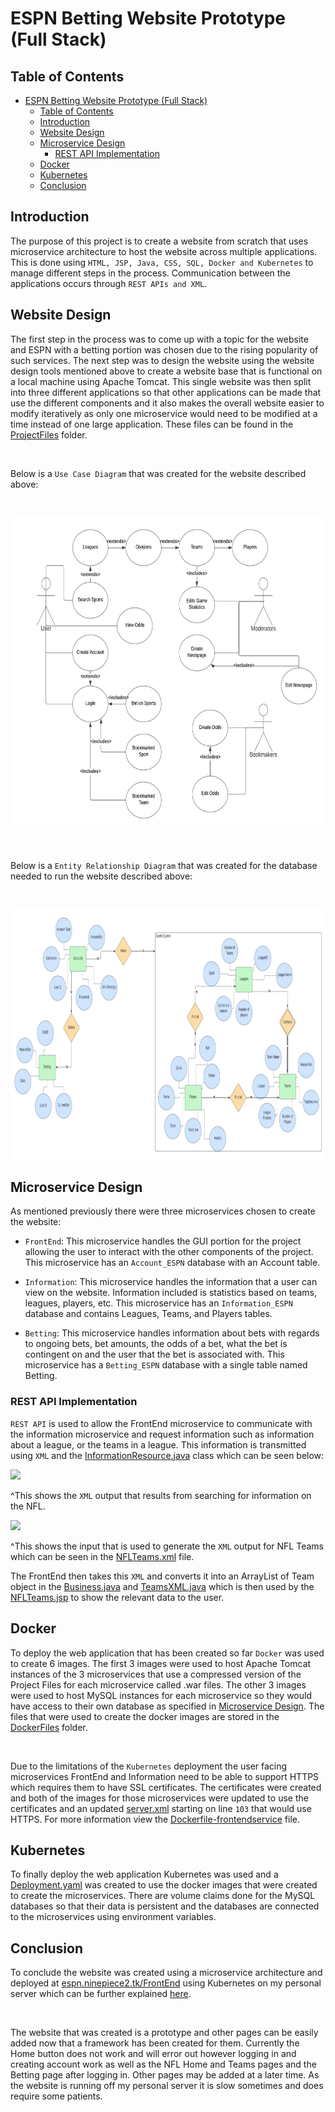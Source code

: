 # ESPN Betting Website Prototype (Full Stack)

## Table of Contents
- [ESPN Betting Website Prototype (Full Stack)](#espn-betting-website-prototype-full-stack)
  - [Table of Contents](#table-of-contents)
  - [Introduction](#introduction)
  - [Website Design](#website-design)
  - [Microservice Design](#microservice-design)
    - [REST API Implementation](#rest-api-implementation)
  - [Docker](#docker)
  - [Kubernetes](#kubernetes)
  - [Conclusion](#conclusion)

## Introduction
The purpose of this project is to create a website from scratch that uses microservice architecture to host the website across multiple applications. This is done using ```HTML, JSP, Java, CSS, SQL, Docker and Kubernetes``` to manage different steps in the process. Communication between the applications occurs through ```REST APIs and XML```.

## Website Design
The first step in the process was to come up with a topic for the website and ESPN with a betting portion was chosen due to the rising popularity of such services. The next step was to design the website using the website design tools mentioned above to create a website base that is functional on a local machine using Apache Tomcat. This single website was then split into three different applications so that other applications can be made that use the different components and it also makes the overall website easier to modify iteratively as only one microservice would need to be modified at a time instead of one large application. These files can be found in the [ProjectFiles](ProjectFiles) folder.

</br>

Below is a ```Use Case Diagram``` that was created for the website described above:

</br>

[<img src=resources/ESPN_with_Bets_Use_Case_Diagram.jpg height=500>](resources/ESPN_with_Bets_Use_Case_Diagram.jpg)

</br>

Below is a ```Entity Relationship Diagram``` that was created for the database needed to run the website described above:

</br>

[<img src=resources/ER_Diagram.jpg height=400>](resources/ER_Diagram.jpg)

## Microservice Design

As mentioned previously there were three microservices chosen to create the website:

- ```FrontEnd```: This microservice handles the GUI portion for the project allowing the user to interact with the other components of the project. This microservice has an ```Account_ESPN``` database with an Account table.

- ```Information```: This microservice handles the information that a user can view on the website. Information included is statistics based on teams, leagues, players, etc. This microservice has an ```Information_ESPN``` database and contains Leagues, Teams, and Players tables.

- ```Betting```: This microservice handles information about bets with regards to ongoing bets, bet amounts, the odds of a bet, what the bet is contingent on and the user that the bet is associated with. This microservice has a ```Betting_ESPN``` database with a single table named Betting.

### REST API Implementation

```REST API``` is used to allow the FrontEnd microservice to communicate with the information microservice and request information such as information about a league, or the teams in a league. This information is transmitted using ```XML``` and the [InformationResource.java](ProjectFiles\Information\src\main\java\endpoint\InformationResource.java) class which can be seen below:

[<img src=resources/XML_NFL.png height=200>](resources/XML_NFL.png)
<br/>

^This shows the ```XML``` output that results from searching for information on the NFL.

[<img src=resources/XML_NFLTeams.png height=25>](resources/XML_NFLTeams.png)
<br/>

^This shows the input that is used to generate the ```XML``` output for NFL Teams which can be seen in the [NFLTeams.xml](resources\NFLTeams.xml) file.

The FrontEnd then takes this ```XML``` and converts it into an ArrayList of Team object in the [Business.java](ProjectFiles\FrontEnd\src\main\java\Business\Business.java) and [TeamsXML.java](ProjectFiles\FrontEnd\src\main\java\Helper\TeamsXML.java) which is then used by the [NFLTeams.jsp](ProjectFiles\FrontEnd\src\main\webapp\NFLTeams.jsp) to show the relevant data to the user.

## Docker

To deploy the web application that has been created so far ```Docker``` was used to create 6 images. The first 3 images were used to host Apache Tomcat instances of the 3 microservices that use a compressed version of the Project Files for each microservice called .war files. The other 3 images were used to host MySQL instances for each microservice so they would have access to their own database as specified in [Microservice Design](#microservice-design). The files that were used to create the docker images are stored in the [DockerFiles](DockerFiles) folder.

</br>

Due to the limitations of the ```Kubernetes``` deployment the user facing microservices FrontEnd and Information need to be able to support HTTPS which requires them to have SSL certificates. The certificates were created and both of the images for those microservices were updated to use the certificates and an updated [server.xml](DockerFiles/server.xml) starting on line ```103``` that would use HTTPS. For more information view the [Dockerfile-frontendservice](DockerFiles/Dockerfile-frontendservice) file.

## Kubernetes

To finally deploy the web application Kubernetes was used and a [Deployment.yaml](Kubernetes/Deployment.yaml) was created to use the docker images that were created to create the microservices. There are volume claims done for the MySQL databases so that their data is persistent and the databases are connected to the microservices using environment variables.

## Conclusion

To conclude the website was created using a microservice architecture and deployed at [espn.ninepiece2.tk/FrontEnd](https://espn.ninepiece2.tk/FrontEnd) using Kubernetes on my personal server which can be further explained [here](https://github.com/NinePiece2/TrueNASHomeServer#appsdocker-and-kubernetes). 

</br>

The website that was created is a prototype and other pages can be easily added now that a framework has been created for them.  Currently the Home button does not work and will error out however logging in and creating account work as well as the NFL Home and Teams pages and the Betting page after logging in. Other pages may be added at a later time. As the website is running off my personal server it is slow sometimes and does require some patients.
